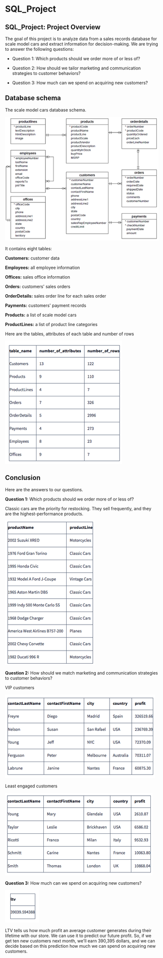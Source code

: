 # SQL_Project

## SQL_Project: Project Overview

The goal of this project is to analyze data from a sales records database for scale model cars and extract information for decision-making.
We are trying to answer the following questions:

* Question 1: Which products should we order more of or less of?

* Question 2: How should we tailor marketing and communication strategies to customer behaviors?

* Question 3: How much can we spend on acquiring new customers?


## Database schema

The scale model cars database schema.

![This is an image](https://github.com/haithamq11/SQL_Project/blob/main/structure%20of%20db.png)


It contains eight tables:

**Customers:** customer data

**Employees:** all employee information

**Offices:** sales office information

**Orders:** customers' sales orders

**OrderDetails:** sales order line for each sales order

**Payments:** customers' payment records

**Products:** a list of scale model cars

**ProductLines:** a list of product line categories

Here are the tables, attributes of each table and number of rows

![This is an image](https://github.com/haithamq11/SQL_Project/blob/main/tables%20and%20records.png)


## Conclusion

Here are the answers to our questions.

**Question 1:** Which products should we order more of or less of?

Classic cars are the priority for restocking. They sell frequently, and they are the highest-performance products.

![This is an image](https://github.com/haithamq11/SQL_Project/blob/main/question%201.png)

**Question 2:** How should we match marketing and communication strategies to customer behaviors?

VIP customers

![This is an image](https://github.com/haithamq11/SQL_Project/blob/main/question%202.png)

Least engaged customers

![This is an image](https://github.com/haithamq11/SQL_Project/blob/main/question%202%20part%202.png)

**Question 3:** How much can we spend on acquiring new customers?

![This is an image](https://github.com/haithamq11/SQL_Project/blob/main/question%203.png)


LTV tells us how much profit an average customer generates during their lifetime with our store. We can use it to predict our future profit. So, if we get ten new customers next month, we'll earn 390,395 dollars, and we can decide based on this prediction how much we can spend on acquiring new customers.

